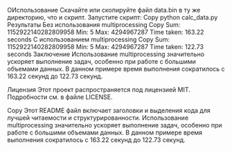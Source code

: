 ОИспользование
Скачайте или скопируйте файл data.bin в ту же директорию, что и скрипт.
Запустите скрипт:
Copy
python calc_data.py
Результаты
Без использования multiprocessing
Copy
Sum: 1152922140282809958
Min: 5
Max: 4294967287
Time taken: 163.22 seconds
С использованием multiprocessing
Copy
Sum: 1152922140282809958
Min: 5
Max: 4294967287
Time taken: 122.73 seconds
Заключение
Использование multiprocessing значительно ускоряет выполнение задач, особенно при работе с большими объемами данных. В данном примере время выполнения сократилось с 163.22 секунд до 122.73 секунд.

Лицензия
Этот проект распространяется под лицензией MIT. Подробности см. в файле LICENSE.

Copy
Этот README файл включает заголовки и выделения кода для лучшей читаемости и структурированности.
Использование multiprocessing значительно ускоряет выполнение задач, особенно при работе с большими объемами данных. В данном примере время выполнения сократилось с 163.22 секунд до 122.73 секунд.

